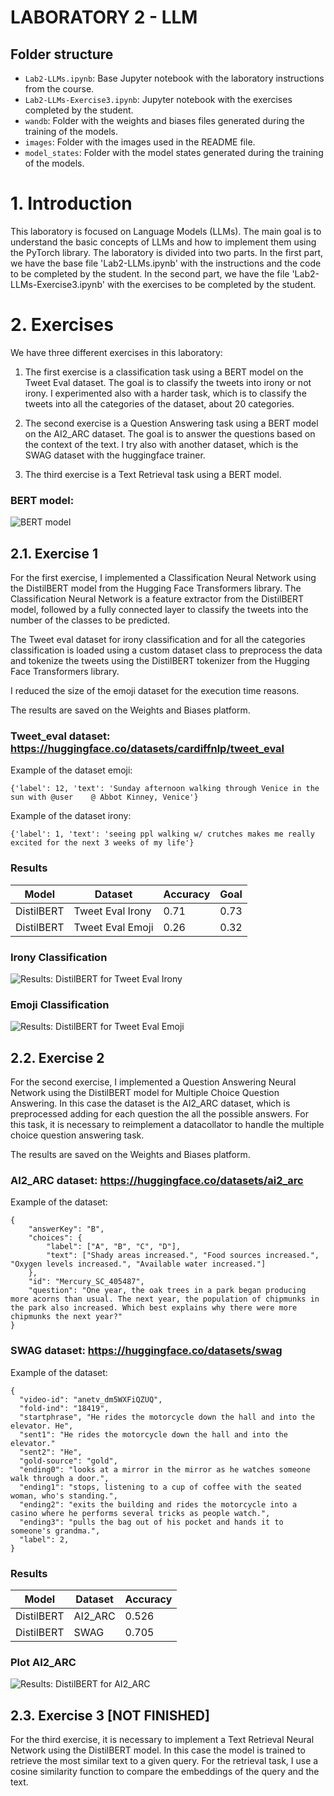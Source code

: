 # LABORATORY 2 - LLM

## Folder structure

- `Lab2-LLMs.ipynb`: Base Jupyter notebook with the laboratory instructions from the course.
- `Lab2-LLMs-Exercise3.ipynb`: Jupyter notebook with the exercises completed by the student.
- `wandb`: Folder with the weights and biases files generated during the training of the models.
- `images`: Folder with the images used in the README file.
- `model_states`: Folder with the model states generated during the training of the models.

# 1. Introduction

This laboratory is focused on Language Models (LLMs). The main goal is to understand the basic concepts of LLMs and how to implement them using the PyTorch library. The laboratory is divided into two parts. In the first part, we have the base file 'Lab2-LLMs.ipynb' with the instructions and the code to be completed by the student. In the second part, we have the file 'Lab2-LLMs-Exercise3.ipynb' with the exercises to be completed by the student.

# 2. Exercises

We have three different exercises in this laboratory:
1. The first exercise is a classification task using a BERT model on the Tweet Eval dataset. The goal is to classify the tweets into irony or not irony. I experimented also with a harder task, which is to classify the tweets into all the categories of the dataset, about 20 categories.

2. The second exercise is a Question Answering task using a BERT model on the AI2_ARC dataset. The goal is to answer the questions based on the context of the text. I try also with another dataset, which is the SWAG dataset with the huggingface trainer.

3. The third exercise is a Text Retrieval task using a BERT model.

### BERT model: 
![BERT model](images/bert.png)

## 2.1. Exercise 1

For the first exercise, I implemented a Classification Neural Network using the DistilBERT model from the Hugging Face Transformers library. The Classification Neural Network is a feature extractor from the DistilBERT model, followed by a fully connected layer to classify the tweets into the number of the classes to be predicted.

The Tweet eval dataset for irony classification and for all the categories classification is loaded using a custom dataset class to preprocess the data and tokenize the tweets using the DistilBERT tokenizer from the Hugging Face Transformers library.

I reduced the size of the emoji dataset for the execution time reasons.

The results are saved on the Weights and Biases platform.

### Tweet_eval dataset: https://huggingface.co/datasets/cardiffnlp/tweet_eval
Example of the dataset emoji:
```
{'label': 12, 'text': 'Sunday afternoon walking through Venice in the sun with @user ️ ️ ️ @ Abbot Kinney, Venice'}
```
Example of the dataset irony:
```
{'label': 1, 'text': 'seeing ppl walking w/ crutches makes me really excited for the next 3 weeks of my life'}
```

### Results 

| Model | Dataset | Accuracy | Goal |
|-------|---------|----------|---|
| DistilBERT | Tweet Eval Irony | 0.71 | 0.73 |
| DistilBERT | Tweet Eval Emoji | 0.26 | 0.32 |

### Irony Classification
![Results: DistilBERT for Tweet Eval Irony](images/results_exercise1_irony.png)

### Emoji Classification
![Results: DistilBERT for Tweet Eval Emoji](images/results_exercise1_emoji.png)


## 2.2. Exercise 2

For the second exercise, I implemented a Question Answering Neural Network using the DistilBERT model for Multiple Choice Question Answering.
In this case the dataset is the AI2_ARC dataset, which is preprocessed adding for each question the all the possible answers.
For this task, it is necessary to reimplement a datacollator to handle the multiple choice question answering task.

The results are saved on the Weights and Biases platform.

### AI2_ARC dataset: https://huggingface.co/datasets/ai2_arc
Example of the dataset:
```
{
    "answerKey": "B",
    "choices": {
        "label": ["A", "B", "C", "D"],
        "text": ["Shady areas increased.", "Food sources increased.", "Oxygen levels increased.", "Available water increased."]
    },
    "id": "Mercury_SC_405487",
    "question": "One year, the oak trees in a park began producing more acorns than usual. The next year, the population of chipmunks in the park also increased. Which best explains why there were more chipmunks the next year?"
}
```

### SWAG dataset: https://huggingface.co/datasets/swag
Example of the dataset:
```
{
  "video-id": "anetv_dm5WXFiQZUQ",
  "fold-ind": "18419",
  "startphrase", "He rides the motorcycle down the hall and into the elevator. He",
  "sent1": "He rides the motorcycle down the hall and into the elevator."
  "sent2": "He",
  "gold-source": "gold",
  "ending0": "looks at a mirror in the mirror as he watches someone walk through a door.",
  "ending1": "stops, listening to a cup of coffee with the seated woman, who's standing.",
  "ending2": "exits the building and rides the motorcycle into a casino where he performs several tricks as people watch.",
  "ending3": "pulls the bag out of his pocket and hands it to someone's grandma.",
  "label": 2,
}
```

### Results

| Model | Dataset | Accuracy | 
|-------|---------|----------|
| DistilBERT | AI2_ARC | 0.526 |
| DistilBERT | SWAG | 0.705 |

### Plot AI2_ARC
![Results: DistilBERT for AI2_ARC](images/results_exercise2_arc.png)

## 2.3. Exercise 3 [NOT FINISHED]

For the third exercise, it is necessary to implement a Text Retrieval Neural Network using the DistilBERT model. In this case the model is trained to retrieve the most similar text to a given query. For the retrieval task, I use a cosine similarity function to compare the embeddings of the query and the text.
